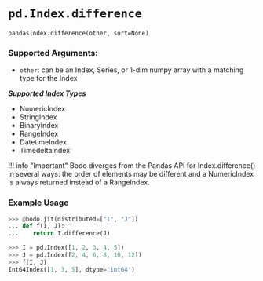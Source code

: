 # `pd.Index.difference`

`pandasIndex.difference(other, sort=None)`

### Supported Arguments:

- `other`: can be an Index, Series, or 1-dim numpy array with a matching type for the Index

***Supported Index Types***

- NumericIndex
- StringIndex
- BinaryIndex
- RangeIndex
- DatetimeIndex
- TimedeltaIndex

!!! info "Important"
Bodo diverges from the Pandas API for Index.difference() in several ways: the order of elements may be different and a NumericIndex is always returned instead of a RangeIndex.

### Example Usage

```py
>>> @bodo.jit(distributed=["I", "J"])
... def f(I, J):
...    return I.difference(J)

>>> I = pd.Index([1, 2, 3, 4, 5])
>>> J = pd.Index([2, 4, 6, 8, 10, 12])
>>> f(I, J)
Int64Index([1, 3, 5], dtype='int64')
```
